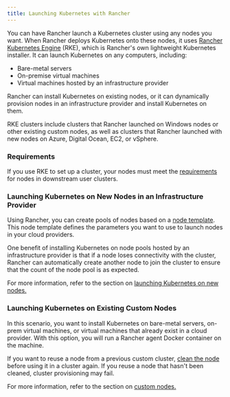 ```yaml
---
title: Launching Kubernetes with Rancher
---
```


<head>
  <link rel="canonical" href="https://ranchermanager.docs.rancher.com/pages-for-subheaders/launch-kubernetes-with-rancher"/>
</head>

You can have Rancher launch a Kubernetes cluster using any nodes you want. When Rancher deploys Kubernetes onto these nodes, it uses [Rancher Kubernetes Engine](https://rancher.com/docs/rke/latest/en/) (RKE), which is Rancher's own lightweight Kubernetes installer. It can launch Kubernetes on any computers, including:

- Bare-metal servers
- On-premise virtual machines
- Virtual machines hosted by an infrastructure provider

Rancher can install Kubernetes on existing nodes, or it can dynamically provision nodes in an infrastructure provider and install Kubernetes on them.

RKE clusters include clusters that Rancher launched on Windows nodes or other existing custom nodes, as well as clusters that Rancher launched with new nodes on Azure, Digital Ocean, EC2, or vSphere.

### Requirements

If you use RKE to set up a cluster, your nodes must meet the [requirements](../how-to-guides/new-user-guides/kubernetes-clusters-in-rancher-setup/node-requirements-for-rancher-managed-clusters.md) for nodes in downstream user clusters.

### Launching Kubernetes on New Nodes in an Infrastructure Provider

Using Rancher, you can create pools of nodes based on a [node template](use-new-nodes-in-an-infra-provider.md#node-templates). This node template defines the parameters you want to use to launch nodes in your cloud providers.

One benefit of installing Kubernetes on node pools hosted by an infrastructure provider is that if a node loses connectivity with the cluster, Rancher can automatically create another node to join the cluster to ensure that the count of the node pool is as expected.

For more information, refer to the section on [launching Kubernetes on new nodes.](use-new-nodes-in-an-infra-provider.md)

### Launching Kubernetes on Existing Custom Nodes

In this scenario, you want to install Kubernetes on bare-metal servers, on-prem virtual machines, or virtual machines that already exist in a cloud provider. With this option, you will run a Rancher agent Docker container on the machine.

If you want to reuse a node from a previous custom cluster, [clean the node](../faq/rancher-is-no-longer-needed.md) before using it in a cluster again. If you reuse a node that hasn't been cleaned, cluster provisioning may fail.

For more information, refer to the section on [custom nodes.](use-existing-nodes.md)
